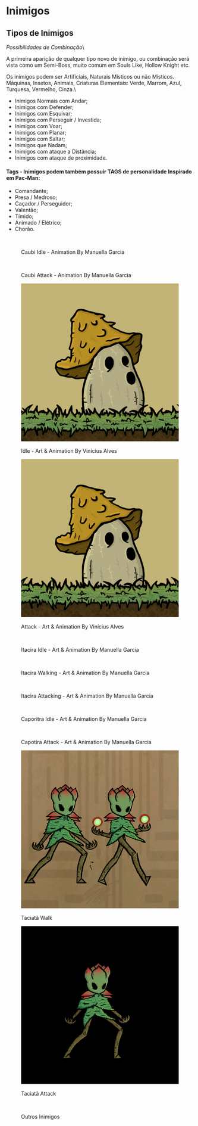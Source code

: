 # Inimigos

## Tipos de Inimigos

_Possibilidades de Combinação_\\

A primeira aparição de qualquer tipo novo de inimigo, ou combinação será vista como um Semi-Boss, muito comum em Souls Like, Hollow Knight etc.

Os inimigos podem ser Artificiais, Naturais Místicos ou não Místicos. Máquinas, Insetos, Animais, Criaturas Elementais: Verde, Marrom, Azul, Turquesa, Vermelho, Cinza.\\

* Inimigos Normais com Andar;
* Inimigos com Defender;
* Inimigos com Esquivar;
* Inimigos com Perseguir / Investida;
* Inimigos com Voar;
* Inimigos com Planar;
* Inimigos com Saltar;
* Inimigos que Nadam;
* Inimigos com ataque a Distância;
* Inimigos com ataque de proximidade.

#### Tags - Inimigos podem também possuir TAGS de personalidade Inspirado em Pac-Man:

* Comandante;
* Presa / Medroso;
* Caçador / Perseguidor;
* Valentão;
* Tímido;
* Animado / Elétrico;
* Chorão.

<div>

<figure><img src="../.gitbook/assets/Praga.gif" alt=""><figcaption><p>Caubi Idle  - Animation By Manuella Garcia</p></figcaption></figure>

 

<figure><img src="../.gitbook/assets/Praga-Andando.gif" alt=""><figcaption><p>Caubi Attack  - Animation By Manuella Garcia</p></figcaption></figure>

</div>

<div>

<figure><img src="../.gitbook/assets/CogumeloIdle.gif" alt=""><figcaption><p>Idle  - Art &#x26; Animation By Vinícius Alves</p></figcaption></figure>

 

<figure><img src="../.gitbook/assets/CogumeloAtaque.gif" alt=""><figcaption><p>Attack - Art &#x26; Animation By Vinícius Alves</p></figcaption></figure>

</div>

<div>

<figure><img src="../.gitbook/assets/Estramonio---Idle.gif" alt=""><figcaption><p>Itacira Idle - Art &#x26; Animation By Manuella Garcia</p></figcaption></figure>

 

<figure><img src="../.gitbook/assets/Estramonio-Andando.gif" alt=""><figcaption><p>Itacira Walking - Art &#x26; Animation By Manuella Garcia</p></figcaption></figure>

</div>

<figure><img src="../.gitbook/assets/Estramonio---ataque-final.gif" alt=""><figcaption><p>Itacira Attacking - Art &#x26; Animation By Manuella Garcia</p></figcaption></figure>

<div>

<figure><img src="../.gitbook/assets/Salsa-Idle.gif" alt=""><figcaption><p>Caporitra Idle - Art &#x26; Animation By Manuella Garcia</p></figcaption></figure>

 

<figure><img src="../.gitbook/assets/Salsa-ataque.gif" alt=""><figcaption><p>Capotira Attack - Art &#x26; Animation By Manuella Garcia</p></figcaption></figure>

</div>

<figure><img src="../.gitbook/assets/Inimigo-Magro-Walk.gif" alt=""><figcaption><p>Taciatã Walk</p></figcaption></figure>

<figure><img src="../.gitbook/assets/Inimigo-Magro-Ataque (2).gif" alt=""><figcaption><p>Taciatã Attack</p></figcaption></figure>

<figure><img src="../.gitbook/assets/InimigosNovo.png" alt=""><figcaption><p>Outros Inimigos</p></figcaption></figure>
